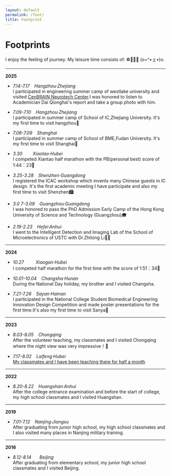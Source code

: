 ```yaml
---
layout: default
permalink: /foot/  
title: Footprint
---
```



# **Footprints**  
I enjoy the feeling of journey. My leisure time consists of: ⚽🏸🏃💤‍ (o=^•ェ•)o.   

---  
**2025**
- *7.14-7.17 &ensp; Hangzhou·Zhejiang*  
I participated in engineering summer camp of westlake university and visited [CenBRAIN Neurotech Center](https://cenbrain.westlake.edu.cn/index.htm).I was honored to listen to Academician Dai Qionghai's report and take a group photo with him.

- *7.09-7.10 &ensp; Hangzhou·Zhejiang*  
I participated in summer camp of School of IC,Zhejiang University. It's my first time to visit hangzhou🎇
- *7.08-7.09  &ensp; Shanghai*    
I participated in summer camp of School of BME,Fudan University. It's my first time to visit Shanghai🌉
- *3.30  &ensp; &ensp;&ensp; Xiaotao·Hubei*  
I competed Xiantao half marathon with the PB(personal best) score of 1:44：23🏃‍
- *3.25-3.28  &ensp; Shenzhen·Guangdong*  
I registered the ICAC workshop which invents many Chinese guests in IC design. It's the first academic meeting I have participate and also my first time to visit Shenzhen🏙︎
- *3.0                                                                                                                                                                                                                                                  7-3.09 &ensp; Guangzhou·Guangdong*  
I was honored to pass the PhD Admission Early Camp of the Hong Kong University of Science and Technology (Guangzhou)🎓
- *2.19-2.23 &ensp; Hefei·Anhui*  
I went to the Intelligent Detection and Imaging Lab of the School of Microelectronics of USTC with Dr.Zhilong Li🧑‍🎓

---

**2024**
- *10.27 &ensp; &ensp; &ensp;  Xiaogan·Hubei*  
I competed half marathon for the first time with the score of 1:51：34🏃‍

- *10.01-10.04  &ensp;  Changsha·Hunan*  
During the National Day holiday, my brother and I visited Changsha.

- *7.21-7.26 &ensp; Sayan·Hainan*  
I participated in the National College Student Biomedical Engineering Innovation Design Competition and made poster presentations for the first time.It's also my first time to visit Sanya🌴

---
**2023** 
- *8.03-8.05   &ensp; Chongqing*  
After the volunteer teaching, my classmates and I visited Chongqing where the night view was very impressive！🌉

- *7.17-8.02   &ensp;  Laifeng·Hubei*  
[My classmates and I have been teaching there for half a month](https://mp.weixin.qq.com/s/d3KV-QBX14pxWGJZ6jlsLw)

---
**2022** 
- *8.20-8.22   &ensp;  Huangshan·Anhui*  
After the college entrance examination and before the start of college, my high school classmates and I visited Huangshan.  

---

**2019** 
- *7.01-7.12   &ensp;  Nanjing·Jiangsu*  
After graduating from junior high school, my high school classmates and I also visited many places in Nanjing military training.  

---

**2016** 
- *8.12-8.14   &ensp;  &ensp; Beijing*  
After graduating from elementary school, my junior high school classmates and I visited Beijing.  

